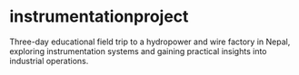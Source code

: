 # instrumentationproject
Three-day educational field trip to a hydropower and wire factory in Nepal, exploring instrumentation systems and gaining practical insights into industrial operations.

